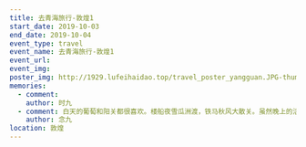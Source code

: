 ```yaml
---
title: 去青海旅行-敦煌1
start_date: 2019-10-03
end_date: 2019-10-04
event_type: travel
event_name: 去青海旅行-敦煌1
event_url: 
event_img: 
poster_img: http://1929.lufeihaidao.top/travel_poster_yangguan.JPG-thumbnail600
memories:
  - comment: 
    author: 时九
  - comment: 白天的葡萄和阳关都很喜欢。楼船夜雪瓜洲渡，铁马秋风大散关。虽然晚上的活动不是很好，但第一次一起去了沙漠，月色和星空很好。
    author: 念九
location: 敦煌
---
```

